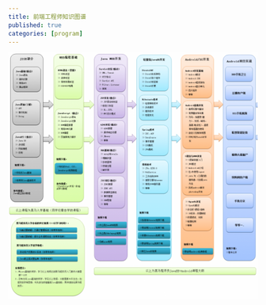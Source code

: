 ```yaml
---
title: 前端工程师知识图谱
published: true
categories: [program]
---
```


![前端工程师知识图谱](/images/it/java-engineer.png)